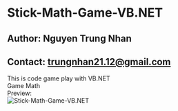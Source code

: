 # Stick-Math-Game-VB.NET
## Author: Nguyen Trung Nhan
## Contact: trungnhan21.12@gmail.com
This is code game play with VB.NET  
Game Math  
Preview:  
![Stick-Math-Game-VB.NET](https://i.imgur.com/DgakXp6.png)
